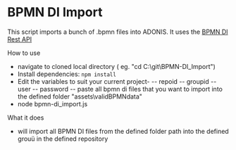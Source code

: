 # BPMN DI Import

This script imports a bunch of .bpmn files into ADONIS. It uses the [BPMN DI Rest API](https://developer.boc-group.com/adoxx/en/rest-bpmn-di/)

How to use

- navigate to cloned local directory ( eg. "cd C:\git\BPMN-DI_Import")
- Install dependencies: `npm install`
- Edit the variables to suit your current project-
-- repoid
-- groupid
-- user
-- password
-- paste all bpmn di files that you want to import into the defined folder "assets\\validBPMNdata"
- node bpmn-di_import.js


What it does

- will import all BPMN DI files from the defined folder path into the defined grouü in the defined repository

